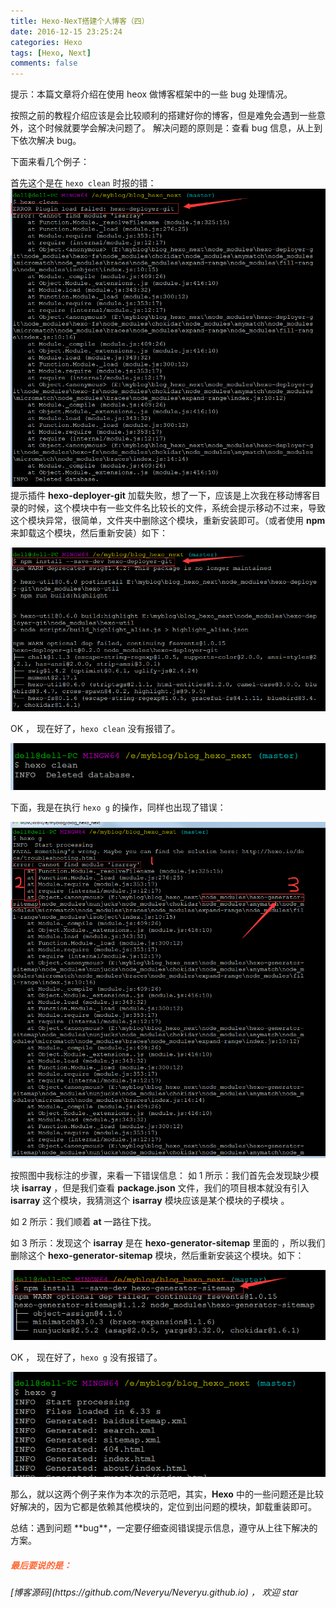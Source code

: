 ```yaml
---
title: Hexo-NexT搭建个人博客（四）
date: 2016-12-15 23:25:24
categories: Hexo
tags: [Hexo, Next]
comments: false
---
```

<p id="div-border-left-blue">提示：本篇文章将介绍在使用 heox 做博客框架中的一些 bug 处理情况。</p>

按照之前的教程介绍应该是会比较顺利的搭建好你的博客，但是难免会遇到一些意外，这个时候就要学会解决问题了。
解决问题的原则是：查看 bug 信息，从上到下依次解决 bug。

下面来看几个例子：

<!-- more -->
首先这个是在 `hexo clean` 时报的错：
![](/images/hexo-next-four-error1.png)
提示插件 **hexo-deployer-git** 加载失败，想了一下，应该是上次我在移动博客目录的时候，这个模块中有一些文件名比较长的文件，系统会提示移动不过来，导致这个模块异常，很简单，文件夹中删除这个模块，重新安装即可。（或者使用 **npm** 来卸载这个模块，然后重新安装）如下：

![](/images/hexo-next-four-solution1.png)

OK ， 现在好了，`hexo clean` 没有报错了。

![](/images/hexo-next-four-result1.png)

下面，我是在执行 `hexo g` 的操作，同样也出现了错误：

![](/images/hexo-next-four-error2.png)

按照图中我标注的步骤，来看一下错误信息：
如 1 所示：我们首先会发现缺少模块 **isarray** ，但是我们查看 **package.json** 文件，我们的项目根本就没有引入 **isarray** 这个模块，我猜测这个 **isarray** 模块应该是某个模块的子模块 。

如 2 所示：我们顺着 **at** 一路往下找。

如 3 所示：发现这个 **isarray** 是在 **hexo-generator-sitemap** 里面的 ，所以我们删除这个 **hexo-generator-sitemap** 模块，然后重新安装这个模块。如下：

![](/images/hexo-next-four-solution2.png)

OK ， 现在好了，`hexo g` 没有报错了。

![](/images/hexo-next-four-result2.png)

那么，就以这两个例子来作为本次的示范吧，其实，**Hexo** 中的一些问题还是比较好解决的，因为它都是依赖其他模块的，定位到出问题的模块，卸载重装即可。

<p id="div-border-top-red">总结：遇到问题 **bug**，一定要仔细查阅错误提示信息，遵守从上往下解决的方案。</p>

<h5 style="color:#f63;"><i>最后要说的是：</i></h5>
<p id="div-border-top-green"><i>[博客源码](https://github.com/Neveryu/Neveryu.github.io) ， 欢迎 star
</i></p>